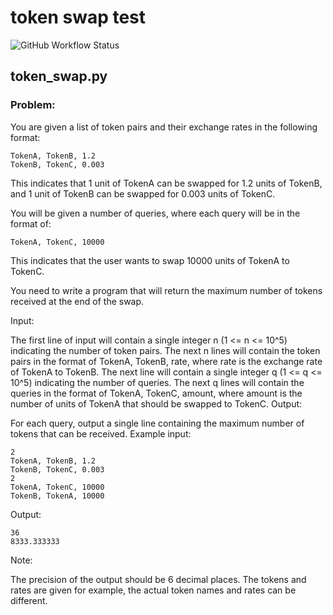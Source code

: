 # token swap test 

![GitHub Workflow Status](https://img.shields.io/github/actions/workflow/status/scrobot/token-swap/python-app.yml?style=plastic)

## token_swap.py

### Problem:

You are given a list of token pairs and their exchange rates in the following format:

```
TokenA, TokenB, 1.2
TokenB, TokenC, 0.003
```

This indicates that 1 unit of TokenA can be swapped for 1.2 units of TokenB, and 1 unit of TokenB can be swapped for 0.003 units of TokenC.

You will be given a number of queries, where each query will be in the format of:

```
TokenA, TokenC, 10000
```

This indicates that the user wants to swap 10000 units of TokenA to TokenC.

You need to write a program that will return the maximum number of tokens received at the end of the swap.

Input:

The first line of input will contain a single integer n (1 <= n <= 10^5) indicating the number of token pairs.
The next n lines will contain the token pairs in the format of TokenA, TokenB, rate, where rate is the exchange rate of TokenA to TokenB.
The next line will contain a single integer q (1 <= q <= 10^5) indicating the number of queries.
The next q lines will contain the queries in the format of TokenA, TokenC, amount, where amount is the number of units of TokenA that should be swapped to TokenC.
Output:

For each query, output a single line containing the maximum number of tokens that can be received.
Example input:
```
2
TokenA, TokenB, 1.2
TokenB, TokenC, 0.003
2
TokenA, TokenC, 10000
TokenB, TokenA, 10000
```

Output:
```
36
8333.333333
```

Note:

The precision of the output should be 6 decimal places.
The tokens and rates are given for example, the actual token names and rates can be different.
